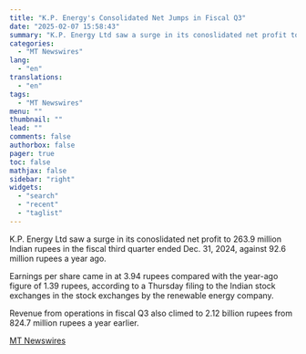 ```yaml
---
title: "K.P. Energy's Consolidated Net Jumps in Fiscal Q3"
date: "2025-02-07 15:58:43"
summary: "K.P. Energy Ltd saw a surge in its conoslidated net profit to 263.9 million Indian rupees in the fiscal third quarter ended Dec. 31, 2024, against 92.6 million rupees a year ago. Earnings per share came in at 3.94 rupees compared with the year-ago figure of 1.39 rupees, according to..."
categories:
  - "MT Newswires"
lang:
  - "en"
translations:
  - "en"
tags:
  - "MT Newswires"
menu: ""
thumbnail: ""
lead: ""
comments: false
authorbox: false
pager: true
toc: false
mathjax: false
sidebar: "right"
widgets:
  - "search"
  - "recent"
  - "taglist"
---
```


K.P. Energy Ltd saw a surge in its conoslidated net profit to 263.9 million Indian rupees in the fiscal third quarter ended Dec. 31, 2024, against 92.6 million rupees a year ago.

Earnings per share came in at 3.94 rupees compared with the year-ago figure of 1.39 rupees, according to a Thursday filing to the Indian stock exchanges in the stock exchanges by the renewable energy company.

Revenue from operations in fiscal Q3 also climed to 2.12 billion rupees from 824.7 million rupees a year earlier.

[MT Newswires](https://www.tradingview.com/news/mtnewswires.com:20250207:G2464999:0/)

